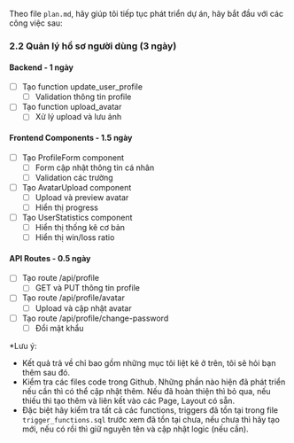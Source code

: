 Theo file `plan.md`, hãy giúp tôi tiếp tục phát triển dự án, hãy bắt đầu với các công việc sau:

### 2.2 Quản lý hồ sơ người dùng (3 ngày)

#### Backend - 1 ngày

- [ ] Tạo function update_user_profile
  - [ ] Validation thông tin profile
- [ ] Tạo function upload_avatar
  - [ ] Xử lý upload và lưu ảnh

#### Frontend Components - 1.5 ngày

- [ ] Tạo ProfileForm component
  - [ ] Form cập nhật thông tin cá nhân
  - [ ] Validation các trường
- [ ] Tạo AvatarUpload component
  - [ ] Upload và preview avatar
  - [ ] Hiển thị progress
- [ ] Tạo UserStatistics component
  - [ ] Hiển thị thống kê cơ bản
  - [ ] Hiển thị win/loss ratio

#### API Routes - 0.5 ngày

- [ ] Tạo route /api/profile
  - [ ] GET và PUT thông tin profile
- [ ] Tạo route /api/profile/avatar
  - [ ] Upload và cập nhật avatar
- [ ] Tạo route /api/profile/change-password
  - [ ] Đổi mật khẩu

\*Lưu ý:

- Kết quả trả về chỉ bao gồm những mục tôi liệt kê ở trên, tôi sẽ hỏi bạn thêm sau đó.
- Kiểm tra các files code trong Github. Những phần nào hiện đã phát triển nếu cần thì có thể cập nhật thêm. Nếu đã hoàn thiện thì bỏ qua, nếu thiếu thì tạo thêm và liên kết vào các Page, Layout có sẵn.
- Đặc biệt hãy kiểm tra tất cả các functions, triggers đã tồn tại trong file `trigger_functions.sql`​ trước xem đã tồn tại chưa, nếu chưa thì hãy tạo mới, nếu có rồi thì giữ nguyên tên và cập nhật logic (nếu cần).
